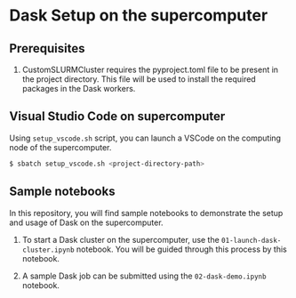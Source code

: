 # Dask Setup on the supercomputer

## Prerequisites

1. CustomSLURMCluster requires the pyproject.toml file to be present in the project directory. This file will be used to install the required packages in the Dask workers.

## Visual Studio Code on supercomputer

Using `setup_vscode.sh` script, you can launch a VSCode on the computing node of the supercomputer.

```bash
$ sbatch setup_vscode.sh <project-directory-path>
```

## Sample notebooks

In this repository, you will find sample notebooks to demonstrate the setup and usage of Dask on the supercomputer.

1. To start a Dask cluster on the supercomputer, use the `01-launch-dask-cluster.ipynb` notebook. You will be guided through this process by this notebook.

2. A sample Dask job can be submitted using the `02-dask-demo.ipynb` notebook.
